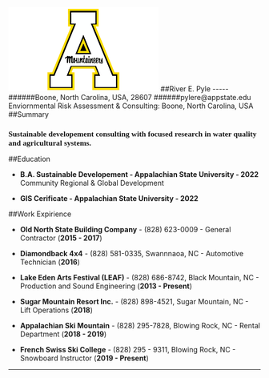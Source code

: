 <img src="ASULOGO.png"/>
##River E. Pyle
-----
######Boone, North Carolina, USA, 28607
######pylere@appstate.edu
Enviornmental Risk Assessment & Consulting: Boone, North Carolina, USA
##Summary




<html>
<h1 style="font-family:timesnewroman;font-size:110%">
Sustainable developement consulting with focused research in water quality and agricultural systems.
</h1>
</h1>

##Education

* **B.A. Sustainable Developement - Appalachian State University - 2022** Community Regional & Global Development

* **GIS Cerificate - Appalachian State University - 2022**

##Work Expirience
* **Old North State Building Company** - (828) 623-0009 - General Contractor (**2015 - 2017**)

* **Diamondback 4x4** - (828) 581-0335, Swannnaoa, NC - Automotive Technician (**2016**)
* **Lake Eden Arts Festival (LEAF)** - (828) 686-8742, Black Mountain, NC - Production and Sound Engineering (**2013 - Present**)

* **Sugar Mountain Resort Inc.** - (828) 898-4521, Sugar Mountain, NC - Lift Operations (**2018**)

* **Appalachian Ski Mountain** - (828) 295-7828, Blowing Rock, NC - Rental Department (**2018 - 2019**)

* **French Swiss Ski College** - (828) 295 - 9311, Blowing Rock, NC - Snowboard Instructor (**2019 - Present**)

-----

